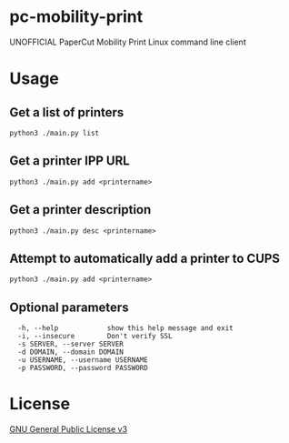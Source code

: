 # pc-mobility-print
UNOFFICIAL PaperCut Mobility Print Linux command line client

# Usage

## Get a list of printers

```
python3 ./main.py list
```

## Get a printer IPP URL

```
python3 ./main.py add <printername>
```

## Get a printer description

```
python3 ./main.py desc <printername>
```

## Attempt to automatically add a printer to CUPS

```
python3 ./main.py add <printername>
```

## Optional parameters

```
  -h, --help            show this help message and exit
  -i, --insecure        Don't verify SSL
  -s SERVER, --server SERVER
  -d DOMAIN, --domain DOMAIN
  -u USERNAME, --username USERNAME
  -p PASSWORD, --password PASSWORD
```

# License

[GNU General Public License v3](https://www.gnu.org/licenses/gpl-3.0.en.html)
